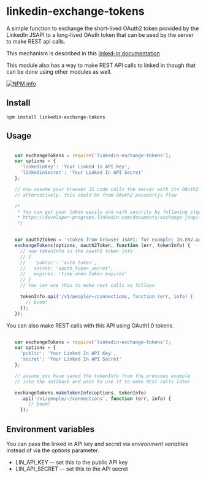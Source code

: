 # linkedin-exchange-tokens

A simple function to exchange the short-lived OAuth2 token provided by the LinkedIn JSAPI to a long-lived OAuth token that can be used by the server to make REST api calls.

This mechanism is described in this [linked-in documentation](https://developer.linkedin.com/documents/exchange-jsapi-tokens-rest-api-oauth-tokens)

This module also has a way to make REST API calls to linked in though that can be done using other modules as well.

[![NPM info](https://nodei.co/npm/linkedin-exchange-tokens.png?downloads=true)](https://npmjs.org/package/linkedin-exchange-tokens)


## Install

    npm install linkedin-exchange-tokens


## Usage

```javascript

   var exchangeTokens = require('linkedin-exchange-tokens');
   var options = {
     'linkedinKey': 'Your Linked In API Key',
     'linkedinSecret': 'Your Linked In API Secret'
   };

   // now assume your browser JS code calls the server with its OAuth2 token
   // alternatively, this could be from OAuth2 passportjs flow

   /*
    * You can get your token easily and with security by following step 1 & 2 of linkedin exchange token tutorial
    * https://developer-programs.linkedin.com/documents/exchange-jsapi-tokens-rest-api-oauth-tokens
    */


   var oauth2Token = '<token from browser JSAPI: for example: IN.ENV.auth.oauth_token>';
   exchangeTokens(options, oauth2Token, function (err, tokenInfo) {
     // now tokenInfo is the oauth1 token info 
     // {
     //   'public': 'auth_token', 
     //   secret: 'oauth_token_secret', 
     //   expires: 'time when token expires'
     // }
     // You can use this to make rest calls as follows

     tokenInfo.api('/v1/people/~/connections, function (err, info) {
       // boom!
     });
   });

```

You can also make REST calls with this API using OAuth1.0 tokens.


```javascript

   var exchangeTokens = require('linkedin-exchange-tokens');
   var options = {
     'public': 'Your Linked In API Key',
     'secret': 'Your Linked In API Secret'
   };

   // assume you have saved the tokenInfo from the previous example
   // into the database and want to use it to make REST calls later

   exchangeTokens.makeTokenInfo(options, tokenInfo)
     .api('/v1/people/~/connections', function (err, info) {
        // boom!
     });

```

## Environment variables

You can pass the linked in API key and secret via *environment variables* instead of via the *options* parameter.

* LIN_API_KEY -- set this to the public API key
* LIN_API_SECRET -- set this to the API secret 